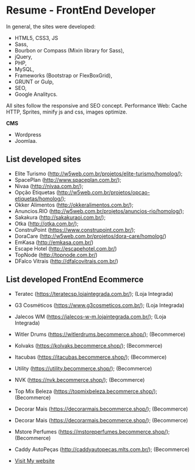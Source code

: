 # Resume - FrontEnd Developer #


In general, the sites were developed:

* HTML5, CSS3, JS 
* Sass,
* Bourbon or Compass (Mixin library for Sass),
* jQuery,
* PHP,
* MySQL,
* Frameworks (Bootstrap or FlexBoxGrid),
* GRUNT or Gulp,
* SEO, 
* Google Analitycs.

All sites follow the responsive and SEO concept.
Performance Web: Cache HTTP, Sprites, minify js and css, images optimize.

**CMS** 
* Wordpress 
* Joomlaa. 

## List developed sites ##

* Elite Turismo (http://w5web.com.br/projetos/elite-turismo/homolog/);
* SpacePlan (http://www.spaceplan.com.br/);
* Nivaa (http://nivaa.com.br/);
* Opção Etiquetas (http://w5web.com.br/projetos/opcao-etiquetas/homolog/);
* Okker Alimentos (http://okkeralimentos.com.br/);
* Anuncios.RIO (http://w5web.com.br/projetos/anuncios-rio/homolog/);
* Sakakura (http://sakakuraoi.com.br/);
* Otka (http://otka.com.br/);
* ConstruPoint (https://www.construpoint.com.br/);
* DoraCare (http://w5web.com.br/projetos/dora-care/homolog/)
* EmKasa (http://emkasa.com.br/)
* Escape Hotel (http://escapehotel.com.br/) 
* TopNode (http://topnode.com.br/) 
* DFalco Vitrais (http://dfalcovitrais.com.br/) 

## List developed FrontEnd Ecommerce ##

* Teratec (https://teratecsp.lojaintegrada.com.br/); (Loja Integrada)
* G3 Cosméticos (https://www.g3cosmeticos.com.br/); (Loja Integrada)
* Jalecos WM (https://jalecos-w-m.lojaintegrada.com.br/); (Loja Integrada)
* Witler Drums (https://witlerdrums.becommerce.shop/); (Becommerce)
* Kolvaks (https://kolvaks.becommerce.shop/); (Becommerce)
* Itacubas (https://itacubas.becommerce.shop/); (Becommerce)
* Utility (https://utility.becommerce.shop/); (Becommerce)
* NVK (https://nvk.becommerce.shop/); (Becommerce)
* Top Mix Beleza (https://topmixbeleza.becommerce.shop/); (Becommerce)
* Decorar Mais (https://decorarmais.becommerce.shop/); (Becommerce)
* Decorar Mais (https://decorarmais.becommerce.shop/); (Becommerce)
* Mstore Perfumes (https://mstoreperfumes.becommerce.shop/); (Becommerce)
* Caddy AutoPeças (http://caddyautopecas.mlts.com.br/); (Becommerce)



* [Visit My website](http://narasaki.com.br/)
